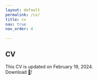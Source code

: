```yaml
---
layout: default
permalink: /cv/
title: cv
nav: true
nav_order: 4
 
---
```


## CV

This CV is updated on February 19, 2024.<br> 
Download <a href="{{inyoungcheong.github.io}}/assets/pdf/CV20240509.pdf">📑</a>!

<object data="{{inyoungcheong.github.io}}/assets/pdf/CV20240509.pdf" width="600" height="800" type="application/pdf"></object>
